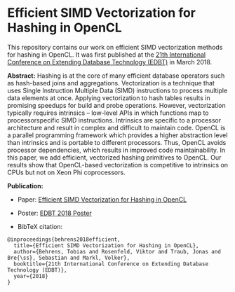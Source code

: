 # Efficient SIMD Vectorization for Hashing in OpenCL
This repository contains our work on efficient SIMD vectorization methods for hashing in OpenCL.
It was first published at the [21th International Conference on Extending Database Technology (EDBT)](http://edbticdt2018.at/) in March 2018.  

**Abstract:** Hashing is at the core of many efficient database operators such as hash-based joins and aggregations. Vectorization is a technique that uses Single Instruction Multiple Data (SIMD) instructions to process multiple data elements at once. Applying vectorization to hash tables results in promising speedups for build and probe operations. However,  vectorization typically requires intrinsics – low-level APIs in which functions map to processorspecific SIMD instructions. Intrinsics are specific to a processor architecture and result in complex and difficult to maintain code.
OpenCL is a parallel programming framework which provides a higher abstraction level than intrinsics and is portable to different processors. Thus, OpenCL avoids processor dependencies, which results in improved code maintainability. In this paper, we add efficient, vectorized hashing primitives to OpenCL. Our results show that OpenCL-based vectorization is competitive to intrinsics on CPUs but not on Xeon Phi coprocessors.

**Publication:**
- Paper: [Efficient SIMD Vectorization for Hashing in OpenCL](https://github.com/TU-Berlin-DIMA/OpenCL-SIMD-hashing/blob/master/paper/Efficient-SIMD-Vectorization-for-Hashing-in-OpenCL.pdf)
- Poster: [EDBT 2018 Poster](https://github.com/TU-Berlin-DIMA/OpenCL-SIMD-hashing/blob/master/poster/EDBT-2018-Efficient-SIMD-Vectorization-for-Hashing-in-OpenCL.pdf)

- BibTeX citation:
```
@inproceedings{behrens2018efficient,
  title={Efficient SIMD Vectorization for Hashing in OpenCL},
  author={Behrens, Tobias and Rosenfeld, Viktor and Traub, Jonas and Bre{\ss}, Sebastian and Markl, Volker},
  booktitle={21th International Conference on Extending Database Technology (EDBT)},
  year={2018}
}
```

